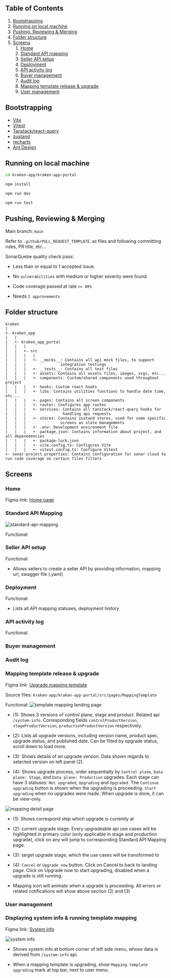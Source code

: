## Table of Contents
1. [Bootstrapping](#bootstrapping)
2. [Running on local machine](#running-on-local-machine)
3. [Pushing, Reviewing & Merging](#pushing-reviewing--merging)
4. [Folder structure](#folder-structure)
5. [Screens](#screens)
    1. [Home](#home)
    2. [Standard API mapping](#standard-api-mapping)
    3. [Seller API setup](#seller-api-setup)
    4. [Deployment](#deployment)
    5. [API activity log](#api-activity-log)
    6. [Buyer management](#buyer-management)
    7. [Audit log](#audit-log)
    8. [Mapping template release & upgrade](#mapping-template-release--upgrade)
    9. [User management](#user-management)

## Bootstrapping
- [Vite](https://vite.dev/config/)
- [Vitest](https://vitest.dev/config/)
- [Tanstack/react-query](https://tanstack.com/query/v5/docs/framework/react/overview)
- [zustand](https://zustand-demo.pmnd.rs/)
- [recharts](https://recharts.org/en-US/)
- [Ant Design](https://ant.design/)

## Running on local machine
```bash
cd kraken-app/kraken-app-portal

npm install

npm run dev

npm run test
```

## Pushing, Reviewing & Merging
Main branch: ```main```

Refer to ```.github/PULL_REQUEST_TEMPLATE.md``` files and following committing rules, PR title, etc...

SonarQuebe quality check pass:
- Less than or equal to 1 accepted issue.
- No `vulnerabilities` with medium or higher severity were found.
- Code coverage passed at rate `>= 80%`

- Needs `2 approvements`


## Folder structure

```
kraken
|
+- kraken_app
|   |
|   +- kraken_app_portal
|   |   |
|   |   +- src
|   |   |   |
|   |   |   +- __mocks__: Contains all api mock files, to support 
|   |   |               integration testings
|   |   |   +- __tests__: Contains all test files
|   |   |   +- assets: Contains all assets files, images, svgs, etc...
|   |   |   +- components: Custom/shared components used throughout project
|   |   |   +- hooks: Custom react hooks
|   |   |   +- libs: Contains utilities functions to handle date time, etc...
|   |   |   +- pages: Contains all screen components
|   |   |   +- router: Configures app routes
|   |   |   +- services: Contains all tanstack/react-query hooks for
|   |   |                handling api requests
|   |   |   +- stores: Contains zustand stores, used for some specific 
|   |   |               screens as state managements
|   |   |   +- .env: Development environment file
|   |   |   +- package.json: Contains information about project, and all depenedencies
|   |   |   +- package-lock.json
|   |   |   +- vite.config.ts: Configures Vite
|   |   |   +- vitest.config.ts: Configure Vitest
+- sonar-project.properties: Contains configuration for sonar cloud to run code coverage on certain files filters
```

## Screens


### Home

Figma link: [Home page](https://www.figma.com/design/7226ko3yz2LYVznVrjLGkv/Kraken-control-plane-UX-Design?node-id=5373-11547&m=dev)

### Standard API Mapping

![standard-api-mapping](standard-api-mapping.png)

Functional:

### Seller API setup

Functional:

- Allows sellers to create a seller API by providing information, mapping url, swagger file (.yaml)


### Deployment

Functional:

- Lists all API mapping statuses, deployment history

### API activity log

Functional:


### Buyer management


### Audit log


### Mapping template release & upgrade

Figma link: [Upgrade mapping template](https://www.figma.com/design/7226ko3yz2LYVznVrjLGkv/Kraken-control-plane-UX-Design?node-id=4964-45536&m=dev)

Source files: `kraken-app/kraken-app-portal/src/pages/MappingTemplate`

Functional:
![template mapping landing page](mapping-template.png)

- (1): Shows 3 versions of control plane, stage and product. Related api `/system-info`. Corresponding fields `controlProductVersion`, `stageProductVersion`, `productionProductVersion` respectively.

- (2): Lists all upgrade versions, including version name, product spec, upgrade status, and published date. Can be filted by upgrade status, scroll down to load more.

- (3): Shows details of an upgrade version. Data shown regards to selected version on left panel (2).

- (4): Shows upgrade process, order sequentially by `Control plane`, `Data plane: Stage`, and `Data plane: Production` upgrades. Each stage can have 3 statuses: `Not upgraded`, `Upgrading` and `Upgraded`. The `Continue upgrading` button is shown when the upgrading is proceeding. `Start upgrading` when no upgrades were made. When upgrade is done, it can be view-only.


![mapping detail page](mapping-template-detail.png)

- (1): Shows correspond step which upgrade is currently at

- (2): current upgrade stage. Every upgradeable api use cases will be highlighted in primary color (only applicable in stage and production upgrade), click on any will jump to corresponding Standard API Mapping page.

- (3): target upgrade stage, which the use cases will be transformed to

- (4): `Cancel` or `Upgrade now` button. Click on Cancel to back to landing page. Click on Upgrade now to start upgrading, disabled when a upgrade is still running.
- Mapping icon will animate when a upgrade is proceeding. All errors or related notifications will show above section (2) and (3)


### User management


### Displaying system info & running template mapping

Figma link: [System info](https://www.figma.com/design/7226ko3yz2LYVznVrjLGkv/Kraken-control-plane-UX-Design?node-id=5545-40685&m=dev)

![system info](system-info.png)

- Shows system info at bottom corner of left side menu, whose data is derived from `/system-info` api.

- When a mapping template is upgrading, show `Mapping template upgrading` mark at top bar, next to user menu.